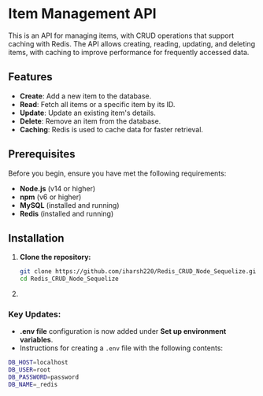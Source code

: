 # Item Management API

This is an API for managing items, with CRUD operations that support caching with Redis. The API allows creating, reading, updating, and deleting items, with caching to improve performance for frequently accessed data.

## Features

- **Create**: Add a new item to the database.
- **Read**: Fetch all items or a specific item by its ID.
- **Update**: Update an existing item's details.
- **Delete**: Remove an item from the database.
- **Caching**: Redis is used to cache data for faster retrieval.

## Prerequisites

Before you begin, ensure you have met the following requirements:

- **Node.js** (v14 or higher)
- **npm** (v6 or higher)
- **MySQL** (installed and running)
- **Redis** (installed and running)

## Installation

1. **Clone the repository:**

   ```bash
   git clone https://github.com/iharsh220/Redis_CRUD_Node_Sequelize.git
   cd Redis_CRUD_Node_Sequelize

2. 
### Key Updates:
- **.env file** configuration is now added under **Set up environment variables**.
- Instructions for creating a `.env` file with the following contents:

```bash
DB_HOST=localhost
DB_USER=root
DB_PASSWORD=password
DB_NAME=_redis
```

